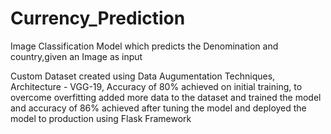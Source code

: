 # Currency_Prediction
 
Image Classification Model which predicts the Denomination and country,given an Image as input



Custom Dataset created using Data Augumentation Techniques,
Architecture - VGG-19,
Accuracy of 80% achieved on initial training, to overcome  overfitting added more data to the dataset and trained the model and accuracy of 86% achieved after tuning the model and deployed the model to production using Flask Framework
